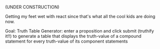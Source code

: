 (UNDER CONSTRUCTION)

Getting my feet wet with react since that's what all the cool kids are doing now. 

Goal: Truth Table Generator: enter a proposition and click submit (truthify it!!) to generate a table that displays the truth-value of a compound statement for every truth-value of its component statements 
